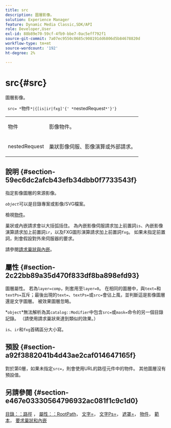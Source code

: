 ```yaml
---
title: src
description: 圖層影像。
solution: Experience Manager
feature: Dynamic Media Classic,SDK/API
role: Developer,User
exl-id: 88b89e70-59cf-4fb9-bbe7-0ac5eff792f1
source-git-commit: 7a07ec9550c0685c908191dd6806d5b84678820d
workflow-type: tm+mt
source-wordcount: '192'
ht-degree: 2%

---
```


# src{#src}

圖層影像。

` src= *`物件`*|{[is|ir|fxg]'{' *`nestedRequest`*'}'}`

<table id="simpletable_59104309B8284B21ABCE7DC95BF5A273"> 
 <tr class="strow"> 
  <td class="stentry"> <p> <span class="varname">物件</span> </p> </td> 
  <td class="stentry"> <p>影像物件。 </p> </td> 
 </tr> 
 <tr class="strow"> 
  <td class="stentry"> <p> <span class="varname"> nestedRequest </span> </p> </td> 
  <td class="stentry"> <p>巢狀影像伺服、影像演算或外部請求。 </p> </td> 
 </tr> 
</table>

## 說明 {#section-59ec6dc2afcb43efb34dbb0f7733543f}

指定影像圖層的來源影像。

*`object`*&#x200B;可以是目錄專案或影像/SVG檔案。

檢視[物件](../../../../../is-api/http-ref/image-serving-api-ref/c-http-protocol-reference/c-data-types/r-object.md#reference-2591bd24548d462782c68d138ef795a0)。

巢狀或內嵌請求會以大括弧括住。 為內嵌影像伺服請求加上前置詞`is`、內嵌影像演算請求加上前置詞`ir`，以及FXG圖形演算請求加上前置詞`fxg`。 如果未指定前置詞，則會假設對外來伺服器的要求。

請參閱[請求巢狀與內嵌](../../../../../is-api/http-ref/image-serving-api-ref/c-http-protocol-reference/c-syntax-and-features/r-request-nesting-and-embedding.md#reference-38ec66d4062046589e16c39bf1c6049b)。

## 屬性 {#section-2c22bb89a35d470f833df8ba898efd93}

圖層屬性。 若為`layer=comp`，則套用至`layer=0`。 在相同的圖層中，與`text=`和`textPs=`互斥；最後出現的`text=`、`textPs=`或`src=`會佔上風，並判斷這是影像圖層還是文字圖層。 被效果圖層忽略。

*`object`*無法解析為其`catalog::Modifier`中包含`src=`或`mask=`命令的另一個目錄記錄。 （請使用請求巢狀來達到類似的效果。）

`is`、`ir`和`fxg`首碼區分大小寫。

## 預設 {#section-a92f3882041b4d43ae2caf014647165f}

對於第0層，如果未指定`src=`，則會使用URL的路徑元件中的物件。 其他圖層沒有預設值。

## 另請參閱 {#section-e467e03330564796932ac081f1c9c1d0}

[目錄：：路徑](/help/aem-is-ir-api/is-api/image-catalog/image-serving-api-ref/c-image-catalog-reference/c-image-svg-data-reference/c-image-data-reference/r-path-cat.md) ， [屬性：：RootPath](../../../../../is-api/image-catalog/image-serving-api-ref/c-image-catalog-reference/c-attributes-reference/r-rootpath.md#reference-17d57e5967be403b8408fa7214017494)， [文字=](../../../../../is-api/http-ref/image-serving-api-ref/c-http-protocol-reference/c-command-reference/r-text.md#reference-84634052e48548539a1ef63cbe41f22f)， [文字Ps=](../../../../../is-api/http-ref/image-serving-api-ref/c-http-protocol-reference/c-command-reference/r-textps.md#reference-4209a2a6169f44278da2647cfb0cd767)， [遮罩=](../../../../../is-api/http-ref/image-serving-api-ref/c-http-protocol-reference/c-command-reference/r-mask.md#reference-922254e027404fb890b850e2723ee06e)， [物件](../../../../../is-api/http-ref/image-serving-api-ref/c-http-protocol-reference/c-data-types/r-object.md#reference-2591bd24548d462782c68d138ef795a0)， [範本](../../../../../is-api/http-ref/image-serving-api-ref/c-http-protocol-reference/c-templates/c-templates.md#concept-3cd2d2adae0e41b2979b9640244d4d3e)， [要求巢狀和內嵌](../../../../../is-api/http-ref/image-serving-api-ref/c-http-protocol-reference/c-syntax-and-features/r-request-nesting-and-embedding.md#reference-38ec66d4062046589e16c39bf1c6049b)
